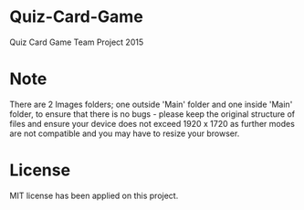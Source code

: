 # Quiz-Card-Game
Quiz Card Game Team Project 2015

# Note
There are 2 Images folders; one outside 'Main' folder and one inside 'Main' folder, to ensure that there is no bugs - please keep the original structure of files and ensure your device does not exceed 1920 x 1720 as further modes are not compatible and you may have to resize your browser.

# License
MIT license has been applied on this project.
